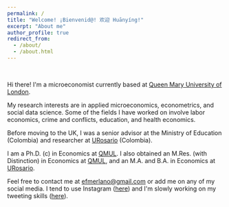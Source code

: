 ```yaml
---
permalink: /
title: "Welcome! ¡Bienvenid@! 欢迎 Huānyíng!"
excerpt: "About me"
author_profile: true
redirect_from: 
  - /about/
  - /about.html
---
```


<br>

Hi there! I'm a microeconomist currently based at [Queen Mary University of London](https://www.qmul.ac.uk).

My research interests are in applied microeconomics, econometrics, and social data science. Some of the fields I have worked on involve labor economics, crime and conflicts, education, and health economics.

Before moving to the UK, I was a senior advisor at the Ministry of Education (Colombia) and researcher at [URosario](https://www.urosario.edu.co/inicio/) (Colombia). 

I am a Ph.D. (c) in Economics at [QMUL](https://www.qmul.ac.uk). I also obtained an M.Res. (with Distinction) in Economics at [QMUL](https://www.qmul.ac.uk), and an M.A. and B.A. in Economics at [URosario](https://www.urosario.edu.co/Facultad-de-Economia/Inicio/).

Feel free to contact me at <efmerlano@gmail.com> or add me on any of my social media. I tend to use Instagram ([here](https://www.instagram.com/e_felipe_ml/)) and I'm slowly working on my tweeting skills ([here](https://twitter.com/efmerlano)).
